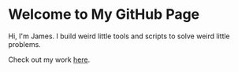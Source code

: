 # Welcome to My GitHub Page

Hi, I'm James. I build weird little tools and scripts to solve weird little problems.

Check out my work [here](https://github.com/JamesBratton-Codes).
